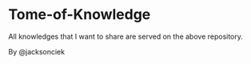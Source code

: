 # Tome-of-Knowledge

All knowledges that I want to share are served on the above repository.

By @jacksonciek
